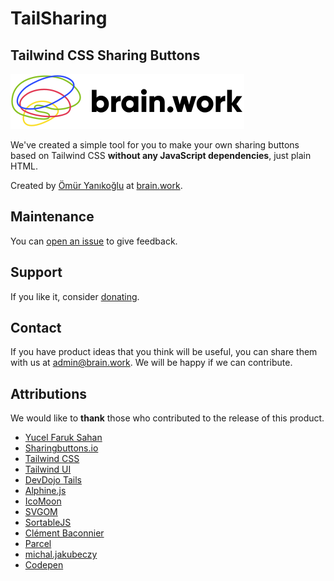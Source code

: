 # TailSharing

## Tailwind CSS Sharing Buttons

[![brain.work logo](src/brain.work-logo.svg)](https://brain.work)

We've created a simple tool for you to make your own sharing buttons based on Tailwind CSS **without any JavaScript dependencies**, just plain HTML.

Created by [Ömür Yanıkoğlu](https://twitter.com/hayatbiralem) at [brain.work](https://brain.work/).

## Maintenance

You can [open an issue](https://github.com/hayatbiralem/tailsharing/issues) to give feedback.

## Support

If you like it, consider [donating](https://www.patreon.com/hayatbiralem).

## Contact

If you have product ideas that you think will be useful, you can share them with us at [admin@brain.work](mailto:admin@brain.work). We will be happy if we can contribute.

## Attributions

We would like to **thank** those who contributed to the release of this product.

- [Yucel Faruk Sahan](https://twitter.com/yucelfaruksahan)
- [Sharingbuttons.io](https://sharingbuttons.io/)
- [Tailwind CSS](https://tailwindcss.com/)
- [Tailwind UI](https://tailwindui.com/)
- [DevDojo Tails](https://devdojo.com/tails)
- [Alphine.js](https://alpinejs.dev/)
- [IcoMoon](https://icomoon.io/)
- [SVGOM](https://jakearchibald.github.io/svgomg/)
- [SortableJS](https://github.com/SortableJS/Sortable)
- [Clément Baconnier](https://stackoverflow.com/a/67176013/1227926)
- [Parcel](https://parceljs.org/)
- [michal.jakubeczy](https://stackoverflow.com/a/60338028/1227926)
- [Codepen](https://blog.codepen.io/documentation/prefill/)